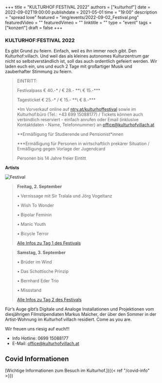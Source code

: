 +++
title = "KULTURHOF:FESTIVAL 2022"
authors = ["kulturhof"]
date = 2022-09-02T19:00:00
publishdate = 2021-05-01
time = "19:00"
description = "spread love"
featured = "img/events/2022-09-02_Festival.png"
featuredVideo = ""
featuredVimeo = ""
linktitle = ""
type = "event"
tags = ["konzert"]
draft = false
+++

### KULTURHOF:FESTIVAL 2022

Es gibt Grund zu feiern. Einfach, weil es ihn immer noch gibt. Den Kulturhof:villach. Und weil das als kleines autonomes Kulturzentrum gar nicht so selbstverständlich ist, soll das auch ordentlich gefeiert werden. Wir laden euch ein, uns und euch 2 Tage mit großartiger Musik und zauberhafter Stimmung zu feiern.   


> EINTRITT: 
>
> Festivalpass € 40.-\* / € 28.- \*\*\ € 15.-\*\*\*
>
> Tagesticket € 25.-\* / € 15.- \*\*\ € 8.-\*\*\*
>
> \*Im Vorverkauf online auf [ntry.at/kulturhoffestival](https://ntry.at/kulturhoffestival) sowie im Kulturhof:büro (Tel.: +43 699 15088177) / Tickets können auch verbindlich reserviert - einfach anrufen oder Email (inklusive Kontaktdaten - Name, Telefonnummer) an office@kulturhofvillach.at
> 
> \*\*Ermäßigung für Studierende und Pensionist\*innen
>
> \*\*\*Ermäßigung für Personen in wirtschaftlich prekärer Situation / Ermäßigung gegen Vorlage der Jugendcard
>
> Personen bis 14 Jahre freier Eintitt


**Artists**

![Festival](/img/events/2022-09-03_Festival.jpg)

> **Freitag, 2. September**
> 
>• Vernissage mit Sir Tralala und Jörg Vogeltanz
> 
>• Wish To Wonder
> 
>• Bipolar Feminin
> 
>• Manic Youth
> 
>• Bicycle Terror
>
>[Alle Infos zu Tag 1 des Festivals](https://kulturhofvillach.at/events/2022/2022-09-02_festival_tag1/)

> **Samstag, 3. September**
> 
>• Brüder im Wind
> 
>• Das Schottische Prinzip
> 
>• Bernhard Eder Trio
> 
>• Missstand
> 
>[Alle Infos zu Tag 2 des Festivals](https://kulturhofvillach.at/events/2022/2022-09-03_festival_tag2/)


Für’s Auge gibt’s Digitale und Analoge Installationen und Projektionen vom diesjährigen Filmstipendiaten Markus Maicher, der über den Sommer in der Artist-Wohnung im Kulturhof:villach residiert. Come as you are. 


Wir freuen uns riesig auf euch!!! 


- Info Hotline: 0699 15088177 
- E-Mail: office@kulturhofvillach.at

## Covid Informationen

[Wichtige Informationen zum Besuch im Kulturhof.]({{< ref "/covid-info" >}})
